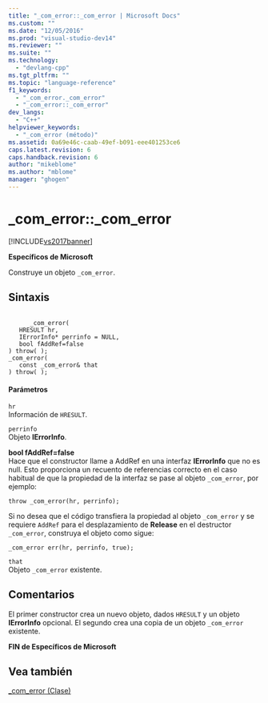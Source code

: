 ```yaml
---
title: "_com_error::_com_error | Microsoft Docs"
ms.custom: ""
ms.date: "12/05/2016"
ms.prod: "visual-studio-dev14"
ms.reviewer: ""
ms.suite: ""
ms.technology: 
  - "devlang-cpp"
ms.tgt_pltfrm: ""
ms.topic: "language-reference"
f1_keywords: 
  - "_com_error._com_error"
  - "_com_error::_com_error"
dev_langs: 
  - "C++"
helpviewer_keywords: 
  - "_com_error (método)"
ms.assetid: 0a69e46c-caab-49ef-b091-eee401253ce6
caps.latest.revision: 6
caps.handback.revision: 6
author: "mikeblome"
ms.author: "mblome"
manager: "ghogen"
---
```

# _com_error::_com_error
[!INCLUDE[vs2017banner](../assembler/inline/includes/vs2017banner.md)]

**Específicos de Microsoft**  
  
 Construye un objeto `_com_error`.  
  
## Sintaxis  
  
```  
  
      _com_error(  
   HRESULT hr,  
   IErrorInfo* perrinfo = NULL,  
   bool fAddRef=false  
) throw( );  
_com_error(  
   const _com_error& that   
) throw( );  
```  
  
#### Parámetros  
 `hr`  
 Información de `HRESULT`.  
  
 `perrinfo`  
 Objeto **IErrorInfo**.  
  
 **bool fAddRef\=false**  
 Hace que el constructor llame a AddRef en una interfaz **IErrorInfo** que no es null.  Esto proporciona un recuento de referencias correcto en el caso habitual de que la propiedad de la interfaz se pase al objeto `_com_error`, por ejemplo:  
  
```  
throw _com_error(hr, perrinfo);  
```  
  
 Si no desea que el código transfiera la propiedad al objeto `_com_error` y se requiere `AddRef` para el desplazamiento de **Release** en el destructor `_com_error`, construya el objeto como sigue:  
  
```  
_com_error err(hr, perrinfo, true);  
```  
  
 `that`  
 Objeto `_com_error` existente.  
  
## Comentarios  
 El primer constructor crea un nuevo objeto, dados `HRESULT` y un objeto **IErrorInfo** opcional.  El segundo crea una copia de un objeto `_com_error` existente.  
  
 **FIN de Específicos de Microsoft**  
  
## Vea también  
 [\_com\_error \(Clase\)](../cpp/com-error-class.md)